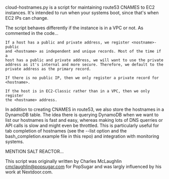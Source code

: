 cloud-hostnames.py is a script for maintaining route53 CNAMES to EC2 instances.
It's intended to run when your systems boot, since that's when EC2 IPs can
change.

The script behaves differently if the instance is in a VPC or not.  As
commented in the code...

    If a host has a public and private address, we register <nostname>-public
    and <hostname> as independent and unique records. Most of the time if a
    host has a public and private address, we will want to use the private
    address as it's internal and more secure. Therefore, we default to the
    private address as the primary record.

    If there is no public IP, then we only register a private record for
    <hostname>.

    If the host is in EC2-Classic rather than in a VPC, then we only register
    the <hostname> address.

In addition to creating CNAMES in route53, we also store the hostnames in a
DynamoDB table.  The idea there is querying DynamoDB when we want to list our
hostnames is fast and easy, whereas making lots of DNS querries or API calls
is slow and might even be throttled.  This is particularly useful for
tab completion of hostnames (see the --list option and the
bash_completion.example file in this repo) and integration with monitoring
systems.

MENTION SALT REACTOR...

This script was originally written by Charles McLaughlin
<cmclaughlin@popsugar.com> for PopSugar and was largly influenced by his work
at Nextdoor.com.
